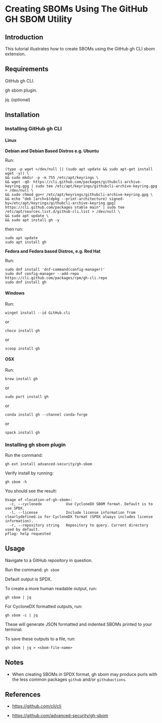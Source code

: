 # Creating SBOMs Using The GitHub GH SBOM Utility

## Introduction

This tutorial illustrates how to create SBOMs using the GitHub gh CLI sbom extension.

## Requirements

GitHub gh CLI.

gh sbom plugin.

jq. (optional)

## Installation

### Installing GitHub gh CLI

#### Linux

**Debian and Debian Based Distros e.g. Ubuntu**

Run:

```
(type -p wget >/dev/null || (sudo apt update && sudo apt-get install wget -y)) \
&& sudo mkdir -p -m 755 /etc/apt/keyrings \
&& wget -qO- https://cli.github.com/packages/githubcli-archive-keyring.gpg | sudo tee /etc/apt/keyrings/githubcli-archive-keyring.gpg > /dev/null \
&& sudo chmod go+r /etc/apt/keyrings/githubcli-archive-keyring.gpg \
&& echo "deb [arch=$(dpkg --print-architecture) signed-by=/etc/apt/keyrings/githubcli-archive-keyring.gpg] https://cli.github.com/packages stable main" | sudo tee /etc/apt/sources.list.d/github-cli.list > /dev/null \
&& sudo apt update \
&& sudo apt install gh -y
```

then run:

```
sudo apt update
sudo apt install gh
```

**Fedora and Fedora based Distros, e.g. Red Hat**


Run:

```
sudo dnf install 'dnf-command(config-manager)'
sudo dnf config-manager --add-repo https://cli.github.com/packages/rpm/gh-cli.repo
sudo dnf install gh
```

#### Windows

Run:

```winget install --id GitHub.cli```

or

```choco install gh```

or

```scoop install gh```


#### OSX

Run:

```brew install gh```

or

```sudo port install gh```

or 

```conda install gh --channel conda-forge```

or


```spack install gh```


### Installing gh sbom plugin

Run the command:

```gh ext install advanced-security/gh-sbom```

Verify install by running:

```gh sbom -h```

You should see the result:

```
Usage of <location-of-gh-sbom>:
  -c, --cyclonedx           Use CycloneDX SBOM format. Default is to use SPDX.
  -l, --license             Include license information from clearlydefined.io for CycloneDX format (SPDX always includes license information).
  -r, --repository string   Repository to query. Current directory used by default.
pflag: help requested
```

## Usage

Navigate to a GitHub repository in question.

Run the command:
```gh sbom```

Default output is SPDX.

To create a more human readable output, run:

```gh sbom | jq```

For CycloneDX formatted outputs, run:

```gh sbom -c | jq```

These will generate JSON formatted and indented SBOMs printed to your terminal.

To save these outputs to a file, run:

```gh sbom | jq > <sbom-file-name>```

## Notes

* When creating SBOMs in SPDX format, gh sbom may produce purls with the less common packages ```github``` and/or ```githubactions```.

## References

* https://github.com/cli/cli

* https://github.com/advanced-security/gh-sbom